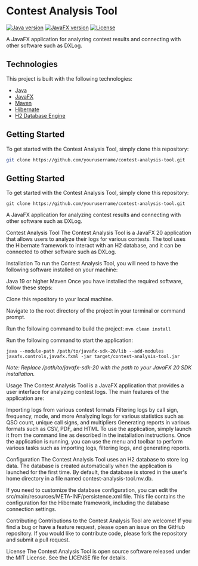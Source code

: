 # Contest Analysis Tool

[![Java version](https://img.shields.io/badge/java-19-blue)](https://java.com)
[![JavaFX version](https://img.shields.io/badge/javafx-20-blue)](https://openjfx.io)
[![License](https://img.shields.io/badge/license-MIT-blue)](https://github.com/yourusername/contest-analysis-tool/blob/main/LICENSE)

A JavaFX application for analyzing contest results and connecting with other software such as DXLog.

## Technologies

This project is built with the following technologies:

- [Java](https://java.com)
- [JavaFX](https://openjfx.io)
- [Maven](https://maven.apache.org/)
- [Hibernate](https://hibernate.org/)
- [H2 Database Engine](https://www.h2database.com/)

## Getting Started

To get started with the Contest Analysis Tool, simply clone this repository:

```bash
git clone https://github.com/yourusername/contest-analysis-tool.git
```
## Getting Started

To get started with the Contest Analysis Tool, simply clone this repository:


`git clone https://github.com/yourusername/contest-analysis-tool.git`


A JavaFX application for analyzing contest results and connecting with other software such as DXLog.

Contest Analysis Tool
The Contest Analysis Tool is a JavaFX 20 application that allows users to analyze their logs for various contests. The tool uses the Hibernate framework to interact with an H2 database, and it can be connected to other software such as DXLog.

Installation
To run the Contest Analysis Tool, you will need to have the following software installed on your machine:

Java 19 or higher
Maven
Once you have installed the required software, follow these steps:

Clone this repository to your local machine.

Navigate to the root directory of the project in your terminal or command prompt.

Run the following command to build the project:
`mvn clean install`

Run the following command to start the application:

`java --module-path /path/to/javafx-sdk-20/lib --add-modules javafx.controls,javafx.fxml -jar target/contest-analysis-tool.jar
`

_Note: Replace /path/to/javafx-sdk-20 with the path to your JavaFX 20 SDK installation._

Usage
The Contest Analysis Tool is a JavaFX application that provides a user interface for analyzing contest logs. The main features of the application are:

Importing logs from various contest formats
Filtering logs by call sign, frequency, mode, and more
Analyzing logs for various statistics such as QSO count, unique call signs, and multipliers
Generating reports in various formats such as CSV, PDF, and HTML
To use the application, simply launch it from the command line as described in the installation instructions. Once the application is running, you can use the menu and toolbar to perform various tasks such as importing logs, filtering logs, and generating reports.

Configuration
The Contest Analysis Tool uses an H2 database to store log data. The database is created automatically when the application is launched for the first time. By default, the database is stored in the user's home directory in a file named contest-analysis-tool.mv.db.

If you need to customize the database configuration, you can edit the src/main/resources/META-INF/persistence.xml file. This file contains the configuration for the Hibernate framework, including the database connection settings.

Contributing
Contributions to the Contest Analysis Tool are welcome! If you find a bug or have a feature request, please open an issue on the GitHub repository. If you would like to contribute code, please fork the repository and submit a pull request.

License
The Contest Analysis Tool is open source software released under the MIT License. See the LICENSE file for details.